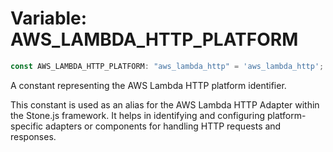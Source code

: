# Variable: AWS\_LAMBDA\_HTTP\_PLATFORM

```ts
const AWS_LAMBDA_HTTP_PLATFORM: "aws_lambda_http" = 'aws_lambda_http';
```

A constant representing the AWS Lambda HTTP platform identifier.

This constant is used as an alias for the AWS Lambda HTTP Adapter within the Stone.js framework.
It helps in identifying and configuring platform-specific adapters or components for handling
HTTP requests and responses.
